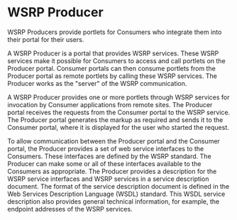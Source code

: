 # WSRP Producer

WSRP Producers provide portlets for Consumers who integrate them into their portal for their users.

A WSRP Producer is a portal that provides WSRP services. These WSRP services make it possible for Consumers to access and call portlets on the Producer portal. Consumer portals can then consume portlets from the Producer portal as remote portlets by calling these WSRP services. The Producer works as the "server" of the WSRP communication.

A WSRP Producer provides one or more portlets through WSRP services for invocation by Consumer applications from remote sites. The Producer portal receives the requests from the Consumer portal to the WSRP service. The Producer portal generates the markup as required and sends it to the Consumer portal, where it is displayed for the user who started the request.

To allow communication between the Producer portal and the Consumer portal, the Producer provides a set of web service interfaces to the Consumers. These interfaces are defined by the WSRP standard. The Producer can make some or all of these interfaces available to the Consumers as appropriate. The Producer provides a description for the WSRP service interfaces and WSRP services in a service description document. The format of the service description document is defined in the Web Services Description Language \(WSDL\) standard. This WSDL service description also provides general technical information, for example, the endpoint addresses of the WSRP services.



